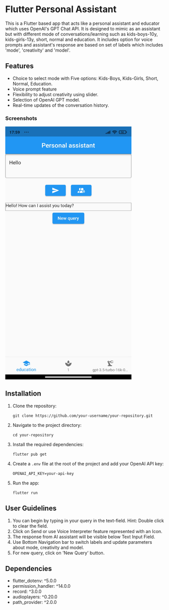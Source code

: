 # Flutter Personal Assistant

This is a Flutter based app that acts like a personal assistant and educator which uses OpenAI's GPT Chat API. It is designed to mimic as an assistant but with different mode of conversations/learning such as kids-boys-10y, kids-girls-13y, short, normal and education. It includes option for voice prompts and assistant's response are based on set of labels which includes 'mode', 'creativity' and 'model'.

## Features

- Choice to select mode with Five options: Kids-Boys, Kids-Girls, Short, Normal, Education.
- Voice prompt feature
- Flexibility to adjust creativity using slider.
- Selection of OpenAI GPT model.
- Real-time updates of the conversation history.

### Screenshots
<img src="GPT_assistant_app.jpg" alt="Image description" width="400" height="800">


## Installation

1. Clone the repository:

   ```shell
   git clone https://github.com/your-username/your-repository.git
   ```

2. Navigate to the project directory:

   ```shell
   cd your-repository
   ```

3. Install the required dependencies:

   ```shell
   flutter pub get
   ```

4. Create a `.env` file at the root of the project and add your OpenAI API key:

   ```
   OPENAI_API_KEY=your-api-key
   ```

5. Run the app:

   ```shell
   flutter run
   ```

## User Guidelines

1. You can begin by typing in your query in the text-field. Hint: Double click to clear the field.
2. Click on Send or use Voice Interpreter feature represented with an Icon.
3. The response from AI assistant will be visible below Text Input Field.
4. Use Bottom Navigation bar to switch labels and update parameters about mode, creativity and model.
5. For new query, click on 'New Query' button.

## Dependencies

- flutter_dotenv: ^5.0.0
- permission_handler: ^14.0.0
- record: ^3.0.0
- audioplayers: ^0.20.0
- path_provider: ^2.0.0

